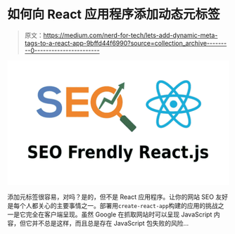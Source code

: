 # 如何向 React 应用程序添加动态元标签

> 原文：<https://medium.com/nerd-for-tech/lets-add-dynamic-meta-tags-to-a-react-app-9bffd44f6990?source=collection_archive---------0----------------------->

![](img/393557da20186d4c67c87e577982559f.png)

添加元标签很容易，对吗？是的，但不是 React 应用程序。让你的网站 SEO 友好是每个人都关心的主要事情之一。部署用`create-react-app`构建的应用的挑战之一是它完全在客户端呈现。虽然 Google 在抓取网站时可以呈现 JavaScript 内容，但它并不总是这样，而且总是存在 JavaScript 包失败的风险…
